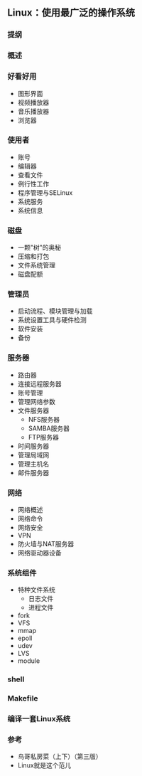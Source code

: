 ## Linux：使用最广泛的操作系统

### 提纲


### 概述

### 好看好用
-   图形界面
-   视频播放器
-   音乐播放器
-   浏览器

### 使用者
-   账号
-   编辑器
-   查看文件
-   例行性工作
-   程序管理与SELinux
-   系统服务
-   系统信息

### 磁盘
-   一颗"树"的奥秘
-   压缩和打包
-   文件系统管理
-   磁盘配额

### 管理员
-   启动流程、模块管理与加载
-   系统设置工具与硬件检测
-   软件安装
-   备份

### 服务器
-   路由器
-   连接远程服务器
-   账号管理
-   管理网络参数
-   文件服务器
    -   NFS服务器
    -   SAMBA服务器
    -   FTP服务器
-   时间服务器
-   管理局域网
-   管理主机名
-   邮件服务器

### 网络
-   网络概述
-   网络命令
-   网络安全
-   VPN
-   防火墙与NAT服务器
-   网络驱动器设备

### 系统组件
-   特种文件系统
    -   日志文件
    -   进程文件
-   fork
-   VFS
-   mmap
-   epoll
-   udev
-   LVS
-   module

### shell
### Makefile
### 编译一套Linux系统

### 参考
-   鸟哥私房菜（上下）（第三版）
-   Linux就是这个范儿
